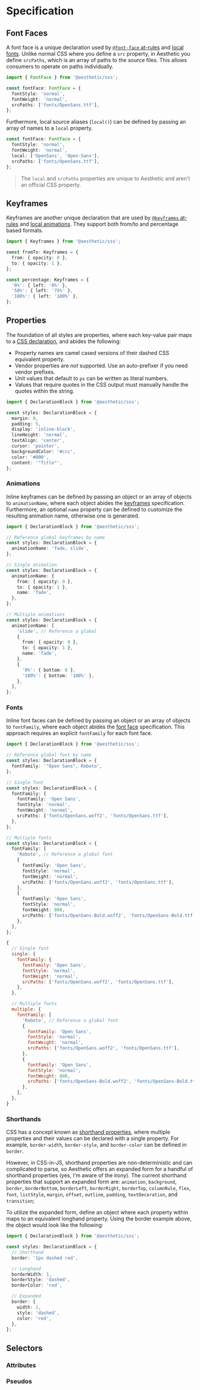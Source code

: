# Specification

## Font Faces

A font face is a unique declaration used by [`@font-face` at-rules](./global.md#font-face) and
[local fonts](#fonts). Unlike normal CSS where you define a `src` property, in Aesthetic you define
`srcPaths`, which is an array of paths to the source files. This allows consumers to operate on
paths individually.

```ts
import { FontFace } from '@aesthetic/sss';

const fontFace: FontFace = {
  fontStyle: 'normal',
  fontWeight: 'normal',
  srcPaths: ['fonts/OpenSans.ttf'],
};
```

Furthermore, local source aliases (`local()`) can be defined by passing an array of names to a
`local` property.

```ts
const fontFace: FontFace = {
  fontStyle: 'normal',
  fontWeight: 'normal',
  local: ['OpenSans', 'Open-Sans'],
  srcPaths: ['fonts/OpenSans.ttf'],
};
```

> The `local` and `srcPaths` properties are unique to Aesthetic and aren't an official CSS property.

## Keyframes

Keyframes are another unique declaration that are used by
[`@keyframes` at-rules](./global.md#keyframes) and [local animations](#animations). They support
both from/to and percentage based formats.

```ts
import { Keyframes } from '@aesthetic/sss';

const fromTo: Keyframes = {
  from: { opacity: 0 },
  to: { opacity: 1 },
};

const percentage: Keyframes = {
  '0%': { left: '0%' },
  '50%': { left: '75%' },
  '100%': { left: '100%' },
};
```

## Properties

The foundation of all styles are properties, where each key-value pair maps to a
[CSS declaration](https://developer.mozilla.org/en-US/docs/Web/CSS/Syntax#CSS_declarations), and
abides the following:

- Property names are camel cased versions of their dashed CSS equivalent property.
- Vendor properties are _not_ supported. Use an auto-prefixer if you need vendor prefixes.
- Unit values that default to `px` can be written as literal numbers.
- Values that require quotes in the CSS output must manually handle the quotes within the string.

```ts
import { DeclarationBlock } from '@aesthetic/sss';

const styles: DeclarationBlock = {
  margin: 0,
  padding: 5,
  display: 'inline-block',
  lineHeight: 'normal',
  textAlign: 'center',
  cursor: 'pointer',
  backgroundColor: '#ccc',
  color: '#000',
  content: '"Title"',
};
```

### Animations

Inline keyframes can be defined by passing an object or an array of objects to `animationName`,
where each object abides the [keyframes](#keyframes) specification. Furthermore, an optional `name`
property can be defined to customize the resulting animation name, otherwise one is generated.

```ts
import { DeclarationBlock } from '@aesthetic/sss';

// Reference global keyframes by name
const styles: DeclarationBlock = {
  animationName: 'fade, slide',
};

// Single animation
const styles: DeclarationBlock = {
  animationName: {
    from: { opacity: 0 },
    to: { opacity: 1 },
    name: 'fade',
  },
};

// Multiple animations
const styles: DeclarationBlock = {
  animationName: [
    'slide', // Reference a global
    {
      from: { opacity: 0 },
      to: { opacity: 1 },
      name: 'fade',
    },
    {
      '0%': { bottom: 0 },
      '100%': { bottom: '100%' },
    },
  ],
};
```

### Fonts

Inline font faces can be defined by passing an object or an array of objects to `fontFamily`, where
each object abides the [font face](#font-face) specification. This approach requires an explicit
`fontFamily` for each font face.

```ts
import { DeclarationBlock } from '@aesthetic/sss';

// Reference global font by name
const styles: DeclarationBlock = {
  fontFamily: '"Open Sans", Roboto',
};

// Single font
const styles: DeclarationBlock = {
  fontFamily: {
    fontFamily: 'Open Sans',
    fontStyle: 'normal',
    fontWeight: 'normal',
    srcPaths: ['fonts/OpenSans.woff2', 'fonts/OpenSans.ttf'],
  },
};

// Multiple fonts
const styles: DeclarationBlock = {
  fontFamily: [
    'Roboto', // Reference a global font
    {
      fontFamily: 'Open Sans',
      fontStyle: 'normal',
      fontWeight: 'normal',
      srcPaths: ['fonts/OpenSans.woff2', 'fonts/OpenSans.ttf'],
    },
    {
      fontFamily: 'Open Sans',
      fontStyle: 'normal',
      fontWeight: 800,
      srcPaths: ['fonts/OpenSans-Bold.woff2', 'fonts/OpenSans-Bold.ttf'],
    },
  ],
};
```

```js
{
  // Single font
  single: {
    fontFamily: {
      fontFamily: 'Open Sans',
      fontStyle: 'normal',
      fontWeight: 'normal',
      srcPaths: ['fonts/OpenSans.woff2', 'fonts/OpenSans.ttf'],
    },
  },

  // Multiple fonts
  multiple: {
    fontFamily: [
      'Roboto', // Reference a global font
      {
        fontFamily: 'Open Sans',
        fontStyle: 'normal',
        fontWeight: 'normal',
        srcPaths: ['fonts/OpenSans.woff2', 'fonts/OpenSans.ttf'],
      },
      {
        fontFamily: 'Open Sans',
        fontStyle: 'normal',
        fontWeight: 800,
        srcPaths: ['fonts/OpenSans-Bold.woff2', 'fonts/OpenSans-Bold.ttf'],
      },
    ],
  },
}
```

### Shorthands

CSS has a concept known as
[shorthand properties](https://developer.mozilla.org/en-US/docs/Web/CSS/Shorthand_properties), where
multiple properties and their values can be declared with a single property. For example,
`border-width`, `border-style`, and `border-color` can be defined in `border`.

However, in CSS-in-JS, shorthand properties are non-deterministic and can complicated to parse, so
Aesthetic offers an expanded form for a handful of shorthand properties (yes, I'm aware of the
irony). The current shorthand properties that support an expanded form are: `animation`,
`background`, `border`, `borderBottom`, `borderLeft`, `borderRight`, `borderTop`, `columnRule`,
`flex`, `font`, `listStyle`, `margin`, `offset`, `outline`, `padding`, `textDecoration`, and
`transition`;

To utilize the expanded form, define an object where each property within maps to an equivalent
longhand property. Using the border example above, the object would look like the following:

```ts
import { DeclarationBlock } from '@aesthetic/sss';

const styles: DeclarationBlock = {
  // Shorthand
  border: '1px dashed red',

  // Longhand
  borderWidth: 1,
  borderStyle: 'dashed',
  borderColor: 'red',

  // Expanded
  border: {
    width: 1,
    style: 'dashed',
    color: 'red',
  },
};
```

## Selectors

### Attributes

### Pseudos

